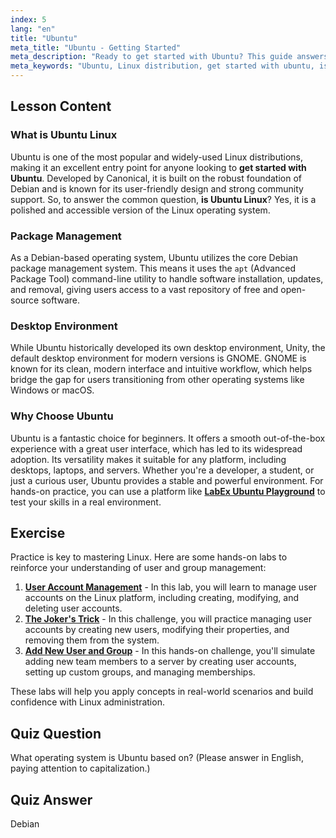 ```yaml
---
index: 5
lang: "en"
title: "Ubuntu"
meta_title: "Ubuntu - Getting Started"
meta_description: "Ready to get started with Ubuntu? This guide answers 'is Ubuntu Linux' and explains why it's a top choice for beginners, covering its features, Debian base, and uses on desktops and servers. Practice with LabEx Ubuntu labs."
meta_keywords: "Ubuntu, Linux distribution, get started with ubuntu, is ubuntu linux, labex ubuntu, Debian, package management, Linux beginner, Ubuntu tutorial"
---
```


## Lesson Content

### What is Ubuntu Linux

Ubuntu is one of the most popular and widely-used Linux distributions, making it an excellent entry point for anyone looking to **get started with Ubuntu**. Developed by Canonical, it is built on the robust foundation of Debian and is known for its user-friendly design and strong community support. So, to answer the common question, **is Ubuntu Linux**? Yes, it is a polished and accessible version of the Linux operating system.

### Package Management

As a Debian-based operating system, Ubuntu utilizes the core Debian package management system. This means it uses the `apt` (Advanced Package Tool) command-line utility to handle software installation, updates, and removal, giving users access to a vast repository of free and open-source software.

### Desktop Environment

While Ubuntu historically developed its own desktop environment, Unity, the default desktop environment for modern versions is GNOME. GNOME is known for its clean, modern interface and intuitive workflow, which helps bridge the gap for users transitioning from other operating systems like Windows or macOS.

### Why Choose Ubuntu

Ubuntu is a fantastic choice for beginners. It offers a smooth out-of-the-box experience with a great user interface, which has led to its widespread adoption. Its versatility makes it suitable for any platform, including desktops, laptops, and servers. Whether you're a developer, a student, or just a curious user, Ubuntu provides a stable and powerful environment. For hands-on practice, you can use a platform like [**LabEx Ubuntu Playground**](https://labex.io/tutorials/linux-online-linux-terminal-and-playground-372915) to test your skills in a real environment.

## Exercise

Practice is key to mastering Linux. Here are some hands-on labs to reinforce your understanding of user and group management:

1. **[User Account Management](https://labex.io/labs/linux-user-account-management-49)** - In this lab, you will learn to manage user accounts on the Linux platform, including creating, modifying, and deleting user accounts.
2. **[The Joker's Trick](https://labex.io/labs/linux-the-joker-s-trick-270247)** - In this challenge, you will practice managing user accounts by creating new users, modifying their properties, and removing them from the system.
3. **[Add New User and Group](https://labex.io/labs/linux-add-new-user-and-group-17987)** - In this hands-on challenge, you'll simulate adding new team members to a server by creating user accounts, setting up custom groups, and managing memberships.

These labs will help you apply concepts in real-world scenarios and build confidence with Linux administration.

## Quiz Question

What operating system is Ubuntu based on? (Please answer in English, paying attention to capitalization.)

## Quiz Answer

Debian
